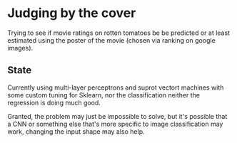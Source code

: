 # Judging by the cover

Trying to see if movie ratings on rotten tomatoes be be predicted or at least estimated using the poster of the
movie (chosen via ranking on google images).

## State

Currently using multi-layer perceptrons and suprot vectort machines with some custom tuning for Sklearn, nor the
classification neither the regression is doing much good.

Granted, the problem may just be impossible to solve, but it's possible that a CNN or something else that's more
specific to image classification may work, changing the input shape may also help.